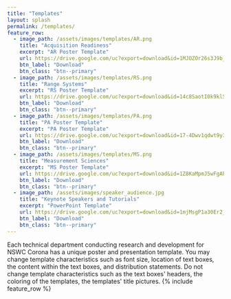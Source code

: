 ```yaml
---
title: "Templates"
layout: splash
permalink: /templates/
feature_row:
  - image_path: /assets/images/templates/AR.png
    title: "Acquisition Readiness"
    excerpt: "AR Poster Template"
    url: https://drive.google.com/uc?export=download&id=1MJOZOr26s3J9b_T8x8BbAPV8qf712CMI
    btn_label: "Download"
    btn_class: "btn--primary"
  - image_path: /assets/images/templates/RS.png
    title: "Range Systems"
    excerpt: "RS Poster Template"
    url: https://drive.google.com/uc?export=download&id=14c8SaotI0k9klS3xztJoRbVWoh396NfU
    btn_label: "Download"
    btn_class: "btn--primary"
  - image_path: /assets/images/templates/PA.png
    title: "PA Poster Template"
    excerpt: "PA Poster Template"
    url: https://drive.google.com/uc?export=download&id=17-4Dwv1qdwt9y3Yhcp7o2GhU7Czv3Huz
    btn_label: "Download"
    btn_class: "btn--primary"
  - image_path: /assets/images/templates/MS.png
    title: "Measurement Sciences"
    excerpt: "MS Poster Template"
    url: https://drive.google.com/uc?export=download&id=1Z8KaMpmJ5wFgAP_D6hmDOKEFBlHR51uA
    btn_label: "Download"
    btn_class: "btn--primary"
  - image_path: /assets/images/speaker_audience.jpg
    title: "Keynote Speakers and Tutorials"
    excerpt: "PowerPoint Template"
    url: https://drive.google.com/uc?export=download&id=1mjMsgP1a30Er2_-ASdMzaxVOtbQ_NZAJ
    btn_label: "Download"
    btn_class: "btn--primary"
---
```

Each technical department conducting research and development for NSWC Corona has a unique poster and presentation template. You may change template characteristics such  as font size, location of text boxes, the content within the text boxes, and distribution statements. Do not change template characteristics such as the text boxes' headers, the coloring of the templates, the templates' title pictures.
{% include feature_row %}
